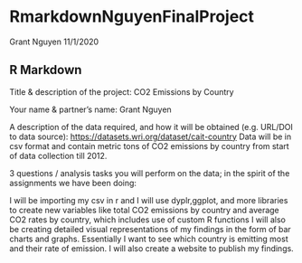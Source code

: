 RmarkdownNguyenFinalProject
================
Grant Nguyen
11/1/2020

## R Markdown

Title & description of the project: CO2 Emissions by Country

Your name & partner’s name: Grant Nguyen

A description of the data required, and how it will be obtained
(e.g. URL/DOI to data source):
<https://datasets.wri.org/dataset/cait-country> Data will be in csv
format and contain metric tons of CO2 emissions by country from start of
data collection till 2012.

3 questions / analysis tasks you will perform on the data; in the spirit
of the assignments we have been doing:

I will be importing my csv in r and I will use dyplr,ggplot, and more
libraries to create new variables like total CO2 emissions by country
and average CO2 rates by country, which includes use of custom R
functions I will also be creating detailed visual representations of my
findings in the form of bar charts and graphs. Essentially I want to see
which country is emitting most and their rate of emission. I will also
create a website to publish my findings.
